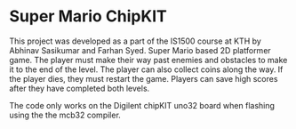 # Super Mario ChipKIT

This project was developed as a part of the IS1500 course at KTH by Abhinav Sasikumar and Farhan Syed.
Super Mario based 2D platformer game. The player must make their way past enemies and obstacles to make it to the end of the level. 
The player can also collect coins along the way.  If the player dies, they must restart the game. Players can save high scores after they have completed both levels. 

The code only works on the Digilent chipKIT uno32 board when flashing using the the mcb32 compiler. 



